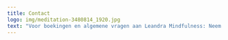 ```yaml
---
title: Contact
logo: img/meditation-3480814_1920.jpg 
text: "Voor boekingen en algemene vragen aan Leandra Mindfulness: Neem contact op via het formulier hieronder."
---
```




